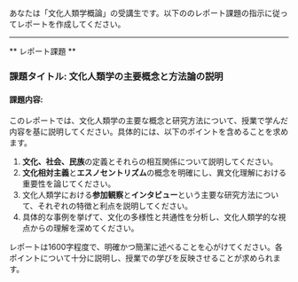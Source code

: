 あなたは「文化人類学概論」の受講生です。以下ののレポート課題の指示に従ってレポートを作成してください。

---------------------------------------
** レポート課題 **

### 課題タイトル: 文化人類学の主要概念と方法論の説明

#### 課題内容:
このレポートでは、文化人類学の主要な概念と研究方法について、授業で学んだ内容を基に説明してください。具体的には、以下のポイントを含めることを求めます。

1. **文化、社会、民族**の定義とそれらの相互関係について説明してください。
2. **文化相対主義**と**エスノセントリズム**の概念を明確にし、異文化理解における重要性を論じてください。
3. 文化人類学における**参加観察**と**インタビュー**という主要な研究方法について、それぞれの特徴と利点を説明してください。
4. 具体的な事例を挙げて、文化の多様性と共通性を分析し、文化人類学的な視点からの理解を深めてください。

レポートは1600字程度で、明確かつ簡潔に述べることを心がけてください。各ポイントについて十分に説明し、授業での学びを反映させることが求められます。